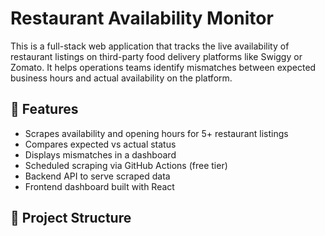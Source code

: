 # Restaurant Availability Monitor

This is a full-stack web application that tracks the live availability of restaurant listings on third-party food delivery platforms like Swiggy or Zomato. It helps operations teams identify mismatches between expected business hours and actual availability on the platform.

## 🧩 Features

- Scrapes availability and opening hours for 5+ restaurant listings
- Compares expected vs actual status
- Displays mismatches in a dashboard
- Scheduled scraping via GitHub Actions (free tier)
- Backend API to serve scraped data
- Frontend dashboard built with React

## 📁 Project Structure

